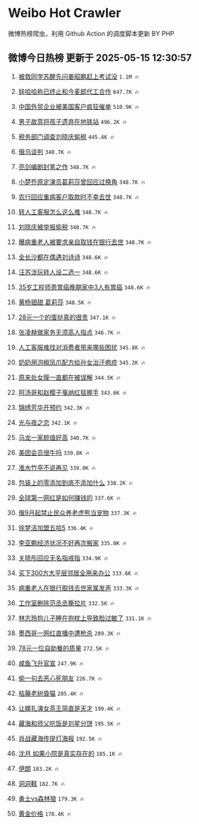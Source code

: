 # Weibo Hot Crawler 



微博热榜爬虫，利用 Github Action 的调度脚本更新 BY PHP 


## 微博今日热榜 更新于 2025-05-15 12:30:57 
1. [被救同学苏醒先问姜昭鹏赶上考试没](https://s.weibo.com/weibo?q=%23%E8%A2%AB%E6%95%91%E5%90%8C%E5%AD%A6%E8%8B%8F%E9%86%92%E5%85%88%E9%97%AE%E5%A7%9C%E6%98%AD%E9%B9%8F%E8%B5%B6%E4%B8%8A%E8%80%83%E8%AF%95%E6%B2%A1%23&t=31&band_rank=1&Refer=top) `1.1M 🔥` 

1. [娃哈哈称已终止和今麦郎代工合作](https://s.weibo.com/weibo?q=%23%E5%A8%83%E5%93%88%E5%93%88%E7%A7%B0%E5%B7%B2%E7%BB%88%E6%AD%A2%E5%92%8C%E4%BB%8A%E9%BA%A6%E9%83%8E%E4%BB%A3%E5%B7%A5%E5%90%88%E4%BD%9C%23&t=31&band_rank=2&Refer=top) `647.7K 🔥` 

1. [中国外贸企业被美国客户疯狂催单](https://s.weibo.com/weibo?q=%23%E4%B8%AD%E5%9B%BD%E5%A4%96%E8%B4%B8%E4%BC%81%E4%B8%9A%E8%A2%AB%E7%BE%8E%E5%9B%BD%E5%AE%A2%E6%88%B7%E7%96%AF%E7%8B%82%E5%82%AC%E5%8D%95%23&t=31&band_rank=3&Refer=top) `510.9K 🔥` 

1. [男子故意将孩子遗弃在地铁站](https://s.weibo.com/weibo?q=%23%E7%94%B7%E5%AD%90%E6%95%85%E6%84%8F%E5%B0%86%E5%AD%A9%E5%AD%90%E9%81%97%E5%BC%83%E5%9C%A8%E5%9C%B0%E9%93%81%E7%AB%99%23&t=31&band_rank=4&Refer=top) `496.2K 🔥` 

1. [税务部门调查刘晓庆偷税](https://s.weibo.com/weibo?q=%23%E7%A8%8E%E5%8A%A1%E9%83%A8%E9%97%A8%E8%B0%83%E6%9F%A5%E5%88%98%E6%99%93%E5%BA%86%E5%81%B7%E7%A8%8E%23&t=31&band_rank=5&Refer=top) `445.4K 🔥` 

1. [俄乌谈判](https://s.weibo.com/weibo?q=%E4%BF%84%E4%B9%8C%E8%B0%88%E5%88%A4&t=31&band_rank=6&Refer=top) `348.7K 🔥` 

1. [亮剑编剧封笔之作](https://s.weibo.com/weibo?q=%E4%BA%AE%E5%89%91%E7%BC%96%E5%89%A7%E5%B0%81%E7%AC%94%E4%B9%8B%E4%BD%9C&t=31&band_rank=7&Refer=top) `348.7K 🔥` 

1. [小楚乔原定演员葛莉莎曾回应过换角](https://s.weibo.com/weibo?q=%23%E5%B0%8F%E6%A5%9A%E4%B9%94%E5%8E%9F%E5%AE%9A%E6%BC%94%E5%91%98%E8%91%9B%E8%8E%89%E8%8E%8E%E6%9B%BE%E5%9B%9E%E5%BA%94%E8%BF%87%E6%8D%A2%E8%A7%92%23&t=31&band_rank=8&Refer=top) `348.7K 🔥` 

1. [农行回应重病客户取款时不幸去世](https://s.weibo.com/weibo?q=%23%E5%86%9C%E8%A1%8C%E5%9B%9E%E5%BA%94%E9%87%8D%E7%97%85%E5%AE%A2%E6%88%B7%E5%8F%96%E6%AC%BE%E6%97%B6%E4%B8%8D%E5%B9%B8%E5%8E%BB%E4%B8%96%23&t=31&band_rank=9&Refer=top) `348.7K 🔥` 

1. [转人工客服怎么这么难](https://s.weibo.com/weibo?q=%23%E8%BD%AC%E4%BA%BA%E5%B7%A5%E5%AE%A2%E6%9C%8D%E6%80%8E%E4%B9%88%E8%BF%99%E4%B9%88%E9%9A%BE%23&t=31&band_rank=10&Refer=top) `348.7K 🔥` 

1. [刘晓庆被举报偷税](https://s.weibo.com/weibo?q=%23%E5%88%98%E6%99%93%E5%BA%86%E8%A2%AB%E4%B8%BE%E6%8A%A5%E5%81%B7%E7%A8%8E%23&t=31&band_rank=11&Refer=top) `348.7K 🔥` 

1. [曝病重老人被要求亲自取钱在银行去世](https://s.weibo.com/weibo?q=%23%E6%9B%9D%E7%97%85%E9%87%8D%E8%80%81%E4%BA%BA%E8%A2%AB%E8%A6%81%E6%B1%82%E4%BA%B2%E8%87%AA%E5%8F%96%E9%92%B1%E5%9C%A8%E9%93%B6%E8%A1%8C%E5%8E%BB%E4%B8%96%23&t=31&band_rank=12&Refer=top) `348.7K 🔥` 

1. [全长沙都在偶遇刘诗诗](https://s.weibo.com/weibo?q=%23%E5%85%A8%E9%95%BF%E6%B2%99%E9%83%BD%E5%9C%A8%E5%81%B6%E9%81%87%E5%88%98%E8%AF%97%E8%AF%97%23&t=31&band_rank=13&Refer=top) `348.6K 🔥` 

1. [汪苏泷玩转人设二选一](https://s.weibo.com/weibo?q=%23%E6%B1%AA%E8%8B%8F%E6%B3%B7%E7%8E%A9%E8%BD%AC%E4%BA%BA%E8%AE%BE%E4%BA%8C%E9%80%89%E4%B8%80%23&t=31&band_rank=14&Refer=top) `348.6K 🔥` 

1. [35岁工程师患胃癌晚期家中3人有胃癌](https://s.weibo.com/weibo?q=%2335%E5%B2%81%E5%B7%A5%E7%A8%8B%E5%B8%88%E6%82%A3%E8%83%83%E7%99%8C%E6%99%9A%E6%9C%9F%E5%AE%B6%E4%B8%AD3%E4%BA%BA%E6%9C%89%E8%83%83%E7%99%8C%23&t=31&band_rank=15&Refer=top) `348.6K 🔥` 

1. [黄杨钿甜 葛莉莎](https://s.weibo.com/weibo?q=%E9%BB%84%E6%9D%A8%E9%92%BF%E7%94%9C%20%E8%91%9B%E8%8E%89%E8%8E%8E&t=31&band_rank=16&Refer=top) `348.5K 🔥` 

1. [28元一个的蛋挞真的很贵](https://s.weibo.com/weibo?q=28%E5%85%83%E4%B8%80%E4%B8%AA%E7%9A%84%E8%9B%8B%E6%8C%9E%E7%9C%9F%E7%9A%84%E5%BE%88%E8%B4%B5&t=31&band_rank=17&Refer=top) `347.1K 🔥` 

1. [张凌赫做家务无须高人指点](https://s.weibo.com/weibo?q=%23%E5%BC%A0%E5%87%8C%E8%B5%AB%E5%81%9A%E5%AE%B6%E5%8A%A1%E6%97%A0%E9%A1%BB%E9%AB%98%E4%BA%BA%E6%8C%87%E7%82%B9%23&t=31&band_rank=18&Refer=top) `346.7K 🔥` 

1. [人工客服难找对消费者带来哪些困扰](https://s.weibo.com/weibo?q=%E4%BA%BA%E5%B7%A5%E5%AE%A2%E6%9C%8D%E9%9A%BE%E6%89%BE%E5%AF%B9%E6%B6%88%E8%B4%B9%E8%80%85%E5%B8%A6%E6%9D%A5%E5%93%AA%E4%BA%9B%E5%9B%B0%E6%89%B0&t=31&band_rank=19&Refer=top) `345.8K 🔥` 

1. [奶奶用泡椒凤爪配方给孙女治汗疱疹](https://s.weibo.com/weibo?q=%23%E5%A5%B6%E5%A5%B6%E7%94%A8%E6%B3%A1%E6%A4%92%E5%87%A4%E7%88%AA%E9%85%8D%E6%96%B9%E7%BB%99%E5%AD%99%E5%A5%B3%E6%B2%BB%E6%B1%97%E7%96%B1%E7%96%B9%23&t=31&band_rank=20&Refer=top) `345.2K 🔥` 

1. [原来处女膜一直都在被误解](https://s.weibo.com/weibo?q=%E5%8E%9F%E6%9D%A5%E5%A4%84%E5%A5%B3%E8%86%9C%E4%B8%80%E7%9B%B4%E9%83%BD%E5%9C%A8%E8%A2%AB%E8%AF%AF%E8%A7%A3&t=31&band_rank=21&Refer=top) `344.5K 🔥` 

1. [阿汤哥和赵樱子戛纳红毯握手](https://s.weibo.com/weibo?q=%E9%98%BF%E6%B1%A4%E5%93%A5%E5%92%8C%E8%B5%B5%E6%A8%B1%E5%AD%90%E6%88%9B%E7%BA%B3%E7%BA%A2%E6%AF%AF%E6%8F%A1%E6%89%8B&t=31&band_rank=22&Refer=top) `343.6K 🔥` 

1. [锦绣芳华开预约](https://s.weibo.com/weibo?q=%23%E9%94%A6%E7%BB%A3%E8%8A%B3%E5%8D%8E%E5%BC%80%E9%A2%84%E7%BA%A6%23&t=31&band_rank=23&Refer=top) `342.3K 🔥` 

1. [光与夜之恋](https://s.weibo.com/weibo?q=%23%E5%85%89%E4%B8%8E%E5%A4%9C%E4%B9%8B%E6%81%8B%23&t=31&band_rank=24&Refer=top) `342.1K 🔥` 

1. [马龙一家颜值好高](https://s.weibo.com/weibo?q=%E9%A9%AC%E9%BE%99%E4%B8%80%E5%AE%B6%E9%A2%9C%E5%80%BC%E5%A5%BD%E9%AB%98&t=31&band_rank=25&Refer=top) `340.7K 🔥` 

1. [美团会员很牛吗](https://s.weibo.com/weibo?q=%23%E7%BE%8E%E5%9B%A2%E4%BC%9A%E5%91%98%E5%BE%88%E7%89%9B%E5%90%97%23&t=31&band_rank=26&Refer=top) `339.8K 🔥` 

1. [淮水竹亭不说再见](https://s.weibo.com/weibo?q=%23%E6%B7%AE%E6%B0%B4%E7%AB%B9%E4%BA%AD%E4%B8%8D%E8%AF%B4%E5%86%8D%E8%A7%81%23&t=31&band_rank=27&Refer=top) `339.0K 🔥` 

1. [包装上的零添加到底不添加什么](https://s.weibo.com/weibo?q=%23%E5%8C%85%E8%A3%85%E4%B8%8A%E7%9A%84%E9%9B%B6%E6%B7%BB%E5%8A%A0%E5%88%B0%E5%BA%95%E4%B8%8D%E6%B7%BB%E5%8A%A0%E4%BB%80%E4%B9%88%23&t=31&band_rank=28&Refer=top) `338.2K 🔥` 

1. [全球第一网红是如何赚钱的](https://s.weibo.com/weibo?q=%E5%85%A8%E7%90%83%E7%AC%AC%E4%B8%80%E7%BD%91%E7%BA%A2%E6%98%AF%E5%A6%82%E4%BD%95%E8%B5%9A%E9%92%B1%E7%9A%84&t=31&band_rank=29&Refer=top) `337.6K 🔥` 

1. [俄9月起禁止民众养老虎熊当宠物](https://s.weibo.com/weibo?q=%E4%BF%849%E6%9C%88%E8%B5%B7%E7%A6%81%E6%AD%A2%E6%B0%91%E4%BC%97%E5%85%BB%E8%80%81%E8%99%8E%E7%86%8A%E5%BD%93%E5%AE%A0%E7%89%A9&t=31&band_rank=30&Refer=top) `337.3K 🔥` 

1. [徐梦洁加盟五哈5](https://s.weibo.com/weibo?q=%23%E5%BE%90%E6%A2%A6%E6%B4%81%E5%8A%A0%E7%9B%9F%E4%BA%94%E5%93%885%23&t=31&band_rank=31&Refer=top) `336.4K 🔥` 

1. [李亚鹏经济状况不好再次搬家](https://s.weibo.com/weibo?q=%23%E6%9D%8E%E4%BA%9A%E9%B9%8F%E7%BB%8F%E6%B5%8E%E7%8A%B6%E5%86%B5%E4%B8%8D%E5%A5%BD%E5%86%8D%E6%AC%A1%E6%90%AC%E5%AE%B6%23&t=31&band_rank=32&Refer=top) `335.0K 🔥` 

1. [关晓彤回应无名指戒指](https://s.weibo.com/weibo?q=%23%E5%85%B3%E6%99%93%E5%BD%A4%E5%9B%9E%E5%BA%94%E6%97%A0%E5%90%8D%E6%8C%87%E6%88%92%E6%8C%87%23&t=31&band_rank=33&Refer=top) `334.9K 🔥` 

1. [买下300方大平层邻居全用来办公](https://s.weibo.com/weibo?q=%23%E4%B9%B0%E4%B8%8B300%E6%96%B9%E5%A4%A7%E5%B9%B3%E5%B1%82%E9%82%BB%E5%B1%85%E5%85%A8%E7%94%A8%E6%9D%A5%E5%8A%9E%E5%85%AC%23&t=31&band_rank=34&Refer=top) `333.6K 🔥` 

1. [病重老人在银行取钱去世家属发声](https://s.weibo.com/weibo?q=%23%E7%97%85%E9%87%8D%E8%80%81%E4%BA%BA%E5%9C%A8%E9%93%B6%E8%A1%8C%E5%8F%96%E9%92%B1%E5%8E%BB%E4%B8%96%E5%AE%B6%E5%B1%9E%E5%8F%91%E5%A3%B0%23&t=31&band_rank=35&Refer=top) `333.3K 🔥` 

1. [工作室删除范丞丞撕拉片](https://s.weibo.com/weibo?q=%23%E5%B7%A5%E4%BD%9C%E5%AE%A4%E5%88%A0%E9%99%A4%E8%8C%83%E4%B8%9E%E4%B8%9E%E6%92%95%E6%8B%89%E7%89%87%23&t=31&band_rank=36&Refer=top) `332.5K 🔥` 

1. [林志玲抱儿子睡在抱枕上导致脸过敏了](https://s.weibo.com/weibo?q=%23%E6%9E%97%E5%BF%97%E7%8E%B2%E6%8A%B1%E5%84%BF%E5%AD%90%E7%9D%A1%E5%9C%A8%E6%8A%B1%E6%9E%95%E4%B8%8A%E5%AF%BC%E8%87%B4%E8%84%B8%E8%BF%87%E6%95%8F%E4%BA%86%23&t=31&band_rank=37&Refer=top) `331.1K 🔥` 

1. [墨西哥一网红直播中遭枪杀](https://s.weibo.com/weibo?q=%23%E5%A2%A8%E8%A5%BF%E5%93%A5%E4%B8%80%E7%BD%91%E7%BA%A2%E7%9B%B4%E6%92%AD%E4%B8%AD%E9%81%AD%E6%9E%AA%E6%9D%80%23&t=31&band_rank=38&Refer=top) `289.3K 🔥` 

1. [78元一位自助餐的质量](https://s.weibo.com/weibo?q=78%E5%85%83%E4%B8%80%E4%BD%8D%E8%87%AA%E5%8A%A9%E9%A4%90%E7%9A%84%E8%B4%A8%E9%87%8F&t=31&band_rank=39&Refer=top) `272.5K 🔥` 

1. [咸鱼飞升官宣](https://s.weibo.com/weibo?q=%23%E5%92%B8%E9%B1%BC%E9%A3%9E%E5%8D%87%E5%AE%98%E5%AE%A3%23&t=31&band_rank=40&Refer=top) `247.9K 🔥` 

1. [偷一句去恶心死朋友](https://s.weibo.com/weibo?q=%E5%81%B7%E4%B8%80%E5%8F%A5%E5%8E%BB%E6%81%B6%E5%BF%83%E6%AD%BB%E6%9C%8B%E5%8F%8B&t=31&band_rank=41&Refer=top) `226.7K 🔥` 

1. [枯藤老树昏猫](https://s.weibo.com/weibo?q=%E6%9E%AF%E8%97%A4%E8%80%81%E6%A0%91%E6%98%8F%E7%8C%AB&t=31&band_rank=42&Refer=top) `205.4K 🔥` 

1. [让娜扎演女茶王简直是天才](https://s.weibo.com/weibo?q=%E8%AE%A9%E5%A8%9C%E6%89%8E%E6%BC%94%E5%A5%B3%E8%8C%B6%E7%8E%8B%E7%AE%80%E7%9B%B4%E6%98%AF%E5%A4%A9%E6%89%8D&t=31&band_rank=43&Refer=top) `199.4K 🔥` 

1. [藏海和师父吃饭是刘星分饼](https://s.weibo.com/weibo?q=%23%E8%97%8F%E6%B5%B7%E5%92%8C%E5%B8%88%E7%88%B6%E5%90%83%E9%A5%AD%E6%98%AF%E5%88%98%E6%98%9F%E5%88%86%E9%A5%BC%23&t=31&band_rank=44&Refer=top) `195.5K 🔥` 

1. [肖战藏海传提灯海报](https://s.weibo.com/weibo?q=%23%E8%82%96%E6%88%98%E8%97%8F%E6%B5%B7%E4%BC%A0%E6%8F%90%E7%81%AF%E6%B5%B7%E6%8A%A5%23&t=31&band_rank=45&Refer=top) `192.5K 🔥` 

1. [沈月 如果小院是真实存在的](https://s.weibo.com/weibo?q=%E6%B2%88%E6%9C%88%20%E5%A6%82%E6%9E%9C%E5%B0%8F%E9%99%A2%E6%98%AF%E7%9C%9F%E5%AE%9E%E5%AD%98%E5%9C%A8%E7%9A%84&t=31&band_rank=46&Refer=top) `185.1K 🔥` 

1. [伊朗](https://s.weibo.com/weibo?q=%E4%BC%8A%E6%9C%97&t=31&band_rank=47&Refer=top) `183.2K 🔥` 

1. [洞洞鞋](https://s.weibo.com/weibo?q=%E6%B4%9E%E6%B4%9E%E9%9E%8B&t=31&band_rank=48&Refer=top) `182.7K 🔥` 

1. [勇士vs森林狼](https://s.weibo.com/weibo?q=%23%E5%8B%87%E5%A3%ABvs%E6%A3%AE%E6%9E%97%E7%8B%BC%23&t=31&band_rank=49&Refer=top) `179.3K 🔥` 

1. [黄金价格](https://s.weibo.com/weibo?q=%E9%BB%84%E9%87%91%E4%BB%B7%E6%A0%BC&t=31&band_rank=50&Refer=top) `178.4K 🔥` 

